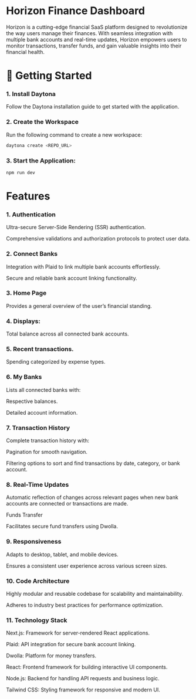 # Horizon Finance Dashboard

Horizon is a cutting-edge financial SaaS platform designed to revolutionize the way users manage their finances. With seamless integration with multiple bank accounts and real-time updates, Horizon empowers users to monitor transactions, transfer funds, and gain valuable insights into their financial health.


# 🚀 Getting Started

### 1. Install Daytona
Follow the Daytona installation guide to get started with the application.

### 2. Create the Workspace
Run the following command to create a new workspace:

```bash
daytona create <REPO_URL>
```

### 3. Start the Application:
```bash
npm run dev
```

# Features

### 1. Authentication

Ultra-secure Server-Side Rendering (SSR) authentication.

Comprehensive validations and authorization protocols to protect user data.

### 2. Connect Banks

Integration with Plaid to link multiple bank accounts effortlessly.

Secure and reliable bank account linking functionality.

### 3. Home Page

Provides a general overview of the user’s financial standing.

### 4. Displays:

Total balance across all connected bank accounts.

### 5. Recent transactions.

Spending categorized by expense types.

### 6. My Banks

Lists all connected banks with:

Respective balances.

Detailed account information.

### 7. Transaction History

Complete transaction history with:

Pagination for smooth navigation.

Filtering options to sort and find transactions by date, category, or bank account.

### 8. Real-Time Updates

Automatic reflection of changes across relevant pages when new bank accounts are connected or transactions are made.

Funds Transfer

Facilitates secure fund transfers using Dwolla.


### 9. Responsiveness

Adapts to desktop, tablet, and mobile devices.

Ensures a consistent user experience across various screen sizes.

### 10. Code Architecture

Highly modular and reusable codebase for scalability and maintainability.

Adheres to industry best practices for performance optimization.


### 11. Technology Stack

Next.js: Framework for server-rendered React applications.

Plaid: API integration for secure bank account linking.

Dwolla: Platform for money transfers.

React: Frontend framework for building interactive UI components.

Node.js: Backend for handling API requests and business logic.

Tailwind CSS: Styling framework for responsive and modern UI.
